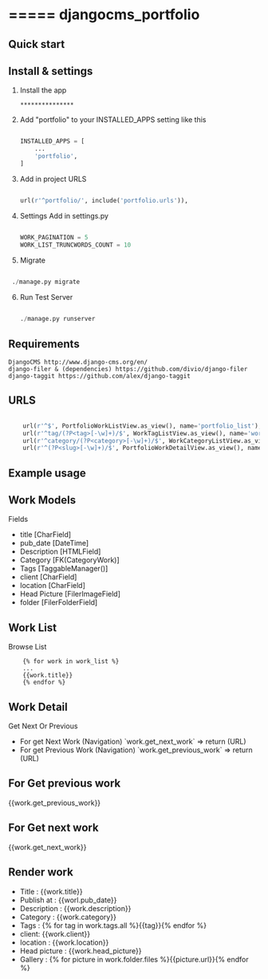 =====
djangocms_portfolio
=====


Quick start
-----------

Install & settings
-------------------

1. Install the app
    ```
    ***************
    ```


2. Add "portfolio" to your INSTALLED_APPS setting like this
   
    ```python
    
    INSTALLED_APPS = [
        ...
        'portfolio',
    ]
    ```
3. Add in project URLS

    ```python
    
    url(r'^portfolio/', include('portfolio.urls')),
    
    ```
4. Settings Add in settings.py
    ```python
    
    WORK_PAGINATION = 5
    WORK_LIST_TRUNCWORDS_COUNT = 10
    
    ```

5. Migrate

  ```python
    
   ./manage.py migrate
   ```

6. Run Test Server

    ```python
    
    ./manage.py runserver
    
    ```
   
Requirements
------------

```
DjangoCMS http://www.django-cms.org/en/
django-filer & (dependencies) https://github.com/divio/django-filer
django-taggit https://github.com/alex/django-taggit
```
   

URLS
------------

```python

    url(r'^$', PortfolioWorkListView.as_view(), name='portfolio_list'),
    url(r'^tag/(?P<tag>[-\w]+)/$', WorkTagListView.as_view(), name='work_tag'),
    url(r'^category/(?P<category>[-\w]+)/$', WorkCategoryListView.as_view(), name='work_category'),
    url(r'^(?P<slug>[-\w]+)/$', PortfolioWorkDetailView.as_view(), name='work_detail'),

```


Example usage
--------------

Work Models
-----------

Fields

<ul>
    <li>title [CharField]</li>
    <li>pub_date [DateTime]</li>
    <li>Description [HTMLField]</li>
    <li>Category [FK(CategoryWork)]</li>
    <li>Tags [TaggableManager()]</li>
    <li>client [CharField]</li>
    <li>location [CharField]</li>
    <li>Head Picture [FilerImageField]</li>
    <li>folder [FilerFolderField]</li>
</ul>


Work List
----------

Browse List

```Jinja
    {% for work in work_list %}
    ...
    {{work.title}}
    {% endfor %}

```

Work Detail
------------

Get Next Or Previous
<ul>
    <li>For get Next Work (Navigation) `work.get_next_work` => return (URL)</li>
    <li>For get Previous Work (Navigation) `work.get_previous_work` => return (URL)</li>
</ul>

For Get previous work
----------------------

{{work.get_previous_work}}


For Get next work
-----------------

{{work.get_next_work}}


Render work
-----------

<ul>
    <li>Title : {{work.title}}</li>
    <li>Publish at : {{worl.pub_date}}</li>
    <li>Description : {{work.description}}</li>
    <li>Category : {{work.category}}</li>
    <li>Tags : {% for tag in work.tags.all %}{{tag}}{% endfor %}</li>
    <li>client:  {{work.client}}</li>
    <li>location : {{work.location}}</li>
    <li>Head picture : {{work.head_picture}}</li>
    <li>Gallery : {% for picture in work.folder.files %}{{picture.url}}{% endfor %}</li>
</ul>


